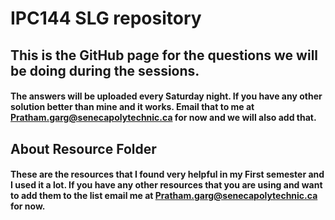 # IPC144 SLG repository

## This is the GitHub page for the questions we will be doing during the sessions.
#### The answers will be uploaded every Saturday night. If you have any other solution better than mine and it works. Email that to me at Pratham.garg@senecapolytechnic.ca for now and we will also add that.
## About Resource Folder
#### These are the resources that I found very helpful in my First semester and I used it a lot. If you have any other resources that you are using and want to add them to the list email me at Pratham.garg@senecapolytechnic.ca for now.
